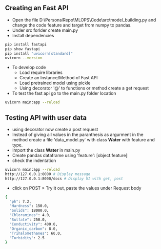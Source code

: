 ## Creating an Fast API 
- Open the file D:\PersonalRepo\MLOPS\Code\src\model_building.py and change the code feature and target from numpy to pandas.
- Under src forlder create main.py 
- Install dependencies
```sh
pip install fastapi
pip show fastapi
pip install "uvicorn[standard]"
uvicorn --version
``` 
- To develop code
    - Load require libraries
    - Create an Instance/Method of Fast API
    - Load pretrained model using pickle
    - Using decorator '@' to functions or method create a get request
- To test the fast api go to the main.py folder location

```sh
uvicorn main:app --reload
```

## Testing API with user data
- using decorator now create a post request
- Instead of giving all values in the paranthesis as argurment in the method create a file 'data_model.py' with class **Water** with feature and type.
- Import the class **Water** in main.py 
- Create pandas dataframe using 'feature': [object.feature]
- check the indentation
```sh
uvicorn main:app --reload
http://127.0.0.1:8000 # Display message
http://127.0.0.1:8000/docs # Display UI with get, post
```
- click on POST > Try it out, paste the values under Request body
```sh
{
  "ph": 7.2,
  "Hardness": 150.0,
  "Solids": 18000.0,
  "Chloramines": 4.0,
  "Sulfate": 250.0,
  "Conductivity": 400.0,
  "Organic_carbon": 8.0,
  "Trihalomethanes": 60.0,
  "Turbidity": 2.5
}
```
